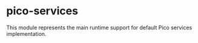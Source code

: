 # pico-services

This module represents the main runtime support for default Pico services implementation.
